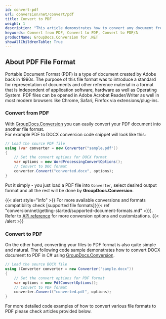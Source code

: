 ```yaml
---
id: convert-pdf
url: conversion/net/convert/pdf
title: Convert to PDF
weight: 1
description: "This article demonstrates how to convert any document from PDF and to PDF format with couple C# code lines and GroupDocs.Conversion for .NET."
keywords: Convert from PDF, Convert to PDF, Convert to PDF/A
productName: GroupDocs.Conversion for .NET
showAllChildrenTable: True
---
```


## About PDF File Format

Portable Document Format (PDF) is a type of document created by Adobe back in 1990s. The purpose of this file format was to introduce a standard for representation of documents and other reference material in a format that is independent of application software, hardware as well as Operating System. PDF files can be opened in Adobe Acrobat Reader/Writer as well in most modern browsers like Chrome, Safari, Firefox via extensions/plug-ins.

### Convert from PDF

With [GroupDocs.Conversion](https://products.groupdocs.com/conversion/net) you can easily convert your PDF document into another file format.  
For example PDF to DOCX conversion code snippet will look like this:

```csharp
// Load the source PDF file
using (var converter = new Converter("sample.pdf"))
{
    // Set the convert options for DOCX format
    var options = new WordProcessingConvertOptions();
    // Convert to DOC format
    converter.Convert("converted.docx", options);
}
```

Put it simply - you just load a PDF file into `Converter`, select desired output format and all the rest will be done by **GroupDocs.Conversion**.  

{{< alert style="info" >}}
For more available conversions and formats compatibility check [supported file formats]({{< ref "conversion/net/getting-started/supported-document-formats.md" >}}).
Refer to [API reference](https://apireference.groupdocs.com/conversion/net/groupdocs.conversion.options.convert) for more conversion options and customizations.
{{< /alert >}}

### Convert to PDF

On the other hand, converting your files to PDF format is also quite simple and natural.
The following code sample demonstrates how to convert DOCX document to PDF in C# using [GroupDocs.Conversion](https://products.groupdocs.com/conversion/net).

```csharp
// Load the source DOCX file
using (Converter converter = new Converter("sample.docx"))
{
    // Set the convert options for PDF format
    var options = new PdfConvertOptions();
    // Convert to PDF format
    converter.Convert("converted.pdf", options);
}
```

For more detailed code examples of how to convert various file formats to PDF please check articles provided below.
